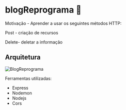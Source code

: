 # blogReprograma 💁 


Motivação - 
Aprender a usar os seguintes métodos HTTP: 

Post - criação de recursos 

Delete- deletar a informação

## Arquitetura 


![BlogReprograma](https://user-images.githubusercontent.com/69392233/95685301-53f99980-0bcd-11eb-983a-3a879b65f8f3.png)








Ferramentas utilizadas:

* Express
* Nodemon
* Nodejs 
* Cors


